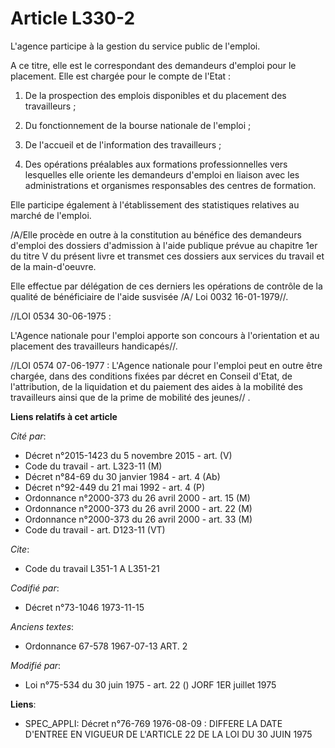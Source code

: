 # Article L330-2

L'agence participe à la gestion du service public de l'emploi.

A ce titre, elle est le correspondant des demandeurs d'emploi pour le placement. Elle est chargée pour le compte de l'Etat :

1. De la prospection des emplois disponibles et du placement des travailleurs ;

2. Du fonctionnement de la bourse nationale de l'emploi ;

3. De l'accueil et de l'information des travailleurs ;

4. Des opérations préalables aux formations professionnelles vers lesquelles elle oriente les demandeurs d'emploi en liaison
avec les administrations et organismes responsables des centres de formation.

Elle participe également à l'établissement des statistiques relatives au marché de l'emploi.

/A/Elle procède en outre à la constitution au bénéfice des demandeurs d'emploi des dossiers d'admission à l'aide publique
prévue au chapitre 1er du titre V du présent livre et transmet ces dossiers aux services du travail et de la main-d'oeuvre.

Elle effectue par délégation de ces derniers les opérations de contrôle de la qualité de bénéficiaire de l'aide susvisée /A/
Loi 0032 16-01-1979//.

//LOI 0534 30-06-1975 :

L'Agence nationale pour l'emploi apporte son concours à l'orientation et au placement des travailleurs handicapés//.

//LOI 0574 07-06-1977 : L'Agence nationale pour l'emploi peut en outre être chargée, dans des conditions fixées par décret en
Conseil d'Etat, de l'attribution, de la liquidation et du paiement des aides à la mobilité des travailleurs ainsi que de la
prime de mobilité des jeunes// .

**Liens relatifs à cet article**

_Cité par_:

  - Décret n°2015-1423 du 5 novembre 2015 - art. (V)
  - Code du travail - art. L323-11 (M)
  - Décret n°84-69 du 30 janvier 1984 - art. 4 (Ab)
  - Décret n°92-449 du 21 mai 1992 - art. 4 (P)
  - Ordonnance n°2000-373 du 26 avril 2000 - art. 15 (M)
  - Ordonnance n°2000-373 du 26 avril 2000 - art. 22 (M)
  - Ordonnance n°2000-373 du 26 avril 2000 - art. 33 (M)
  - Code du travail - art. D123-11 (VT)

_Cite_:

  - Code du travail L351-1 A L351-21

_Codifié par_:

  - Décret n°73-1046 1973-11-15

_Anciens textes_:

  - Ordonnance 67-578 1967-07-13 ART. 2

_Modifié par_:

  - Loi n°75-534 du 30 juin 1975 - art. 22 () JORF 1ER juillet 1975

**Liens**:

  - SPEC_APPLI: Décret n°76-769 1976-08-09 : DIFFERE LA DATE D'ENTREE EN VIGUEUR DE L'ARTICLE 22 DE LA LOI DU 30 JUIN 1975
